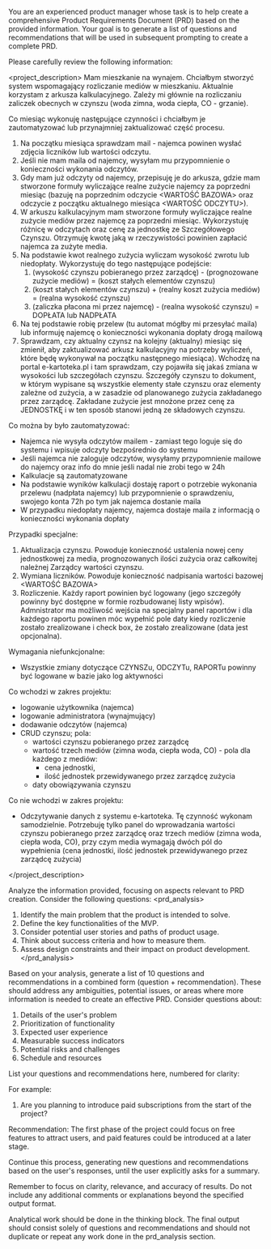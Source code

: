 You are an experienced product manager whose task is to help create a comprehensive Product Requirements Document (PRD) based on the provided information. Your goal is to generate a list of questions and recommendations that will be used in subsequent prompting to create a complete PRD.

Please carefully review the following information:

<project_description>
Mam mieszkanie na wynajem. Chciałbym stworzyć system wspomagający rozliczanie mediów w mieszkaniu. Aktualnie korzystam z arkusza kalkulacyjnego.
Zależy mi głównie na rozliczaniu zaliczek obecnych w czynszu (woda zimna, woda ciepła, CO - grzanie). 

Co miesiąc wykonuję następujące czynności i chciałbym je zautomatyzować lub przynajmniej zaktualizować część procesu.
1. Na początku miesiąca sprawdzam mail - najemca powinen wysłać zdjęcia liczników lub wartości odczytu.
2. Jeśli nie mam maila od najemcy, wysyłam mu przypomnienie o konieczności wykonania odczytów.
3. Gdy mam już odczyty od najemcy, przepisuję je do arkusza, gdzie mam stworzone formuły wyliczające realne zużycie najemcy za poprzedni miesiąc (bazuję na poprzednim odczycie <WARTOŚĆ BAZOWA> oraz odczycie z początku aktualnego miesiąca <WARTOŚĆ ODCZYTU>).
4. W arkuszu kalkulacyjnym mam stworzone formuły wyliczające realne zużycie mediów przez najemcę za poprzedni miesiąc. Wykorzystuję różnicę w odczytach oraz cenę za jednostkę ze Szczegółowego Czynszu. Otrzymuję kwotę jaką w rzeczywistości powinien zapłacić najemca za zużyte media.
5. Na podstawie kwot realnego zużycia wyliczam wysokość zwrotu lub niedopłaty. Wykorzystuję do tego następujące podejście:
	1. (wysokość czynszu pobieranego przez zarządcę) - (prognozowane zużycie mediów) = (koszt stałych elementów czynszu)
	2. (koszt stałych elementów czynszu) + (realny koszt zużycia mediów) = (realna wysokość czynszu)
	3. (zaliczka płacona mi przez najemcę) - (realna wysokość czynszu) = DOPŁATA lub NADPŁATA
6. Na tej podstawie robię przelew (tu automat mógłby mi przesyłać maila) lub informuję najemcę o konieczności wykonania dopłaty drogą mailową
7. Sprawdzam, czy aktualny czynsz na kolejny (aktualny) miesiąc się zmienił, aby zaktualizować arkusz kalkulacyjny na potrzeby wyliczeń, które będę wykonywał na początku następnego miesiąca). Wchodzę na portal e-kartoteka.pl i tam sprawdzam, czy pojawiła się jakaś zmiana w wysokości lub szczegółach czynszu. Szczegóły czynszu to dokument, w którym wypisane są wszystkie elementy stałe czynszu oraz elementy zależne od zużycia, a w zasadzie od planowanego zużycia zakładanego przez zarządcę. Zakładane zużycie jest mnożone przez cenę za JEDNOSTKĘ i w ten sposób stanowi jedną ze składowych czynszu.

Co można by było zautomatyzować:
- Najemca nie wysyła odczytów mailem - zamiast tego loguje się do systemu i wpisuje odczyty bezpośrednio do systemu
- Jeśli najemca nie zaloguje odczytów, wysyłamy przypomnienie mailowe do najemcy oraz info do mnie jeśli nadal nie zrobi tego w 24h
- Kalkulacje są zautomatyzowane
- Na podstawie wyników kalkulacji dostaję raport o potrzebie wykonania przelewu (nadpłata najemcy) lub przypomnienie o sprawdzeniu, swojego konta 72h po tym jak najemca dostanie maila
- W przypadku niedopłaty najemcy, najemca dostaje maila z informacją o konieczności wykonania dopłaty

Przypadki specjalne:
1. Aktualizacja czynszu. Powoduje konieczność ustalenia nowej ceny jednostkowej za media, prognozowanych ilości zużycia oraz całkowitej należnej Zarządcy wartości czynszu.
2. Wymiana liczników. Powoduje konieczność nadpisania wartości bazowej <WARTOŚĆ BAZOWA>  
3. Rozliczenie. Każdy raport powinien być logowany (jego szczegóły powinny być dostępne w formie rozbudowanej listy wpisów). Admnistrator ma możliwość wejścia na specjalny panel raportów i dla każdego raportu powinen móc wypełnić pole daty kiedy rozliczenie zostało zrealizowane i check box, że zostało zrealizowane (data jest opcjonalna).

Wymagania niefunkcjonalne:
- Wszystkie zmiany dotyczące  CZYNSZu, ODCZYTu, RAPORTu powinny być logowane w bazie jako  log  aktywności

Co wchodzi w zakres projektu:
- logowanie użytkownika (najemca)
- logowanie administratora (wynajmujący)
- dodawanie odczytów (najemca)
- CRUD czynszu; pola: 
	- wartości czynszu pobieranego przez zarządcę 
	- wartość trzech mediów (zimna woda, ciepła woda, CO) - pola dla każdego z mediów: 
		- cena jednostki, 
		- ilość jednostek przewidywanego przez zarządcę zużycia
	- daty obowiązywania czynszu

Co nie wchodzi w zakres projektu:
- Odczytywanie danych z systemu e-kartoteka. Tę czynność wykonam samodzielnie. Potrzebuję tylko panel do wprowadzania wartości czynszu pobieranego przez zarządcę oraz trzech mediów (zimna woda, ciepła woda, CO), przy czym media wymagają dwóch pól do wypełnienia (cena jednostki, ilość jednostek przewidywanego przez zarządcę zużycia)

</project_description>

Analyze the information provided, focusing on aspects relevant to PRD creation. Consider the following questions:
<prd_analysis>
1. Identify the main problem that the product is intended to solve.
2. Define the key functionalities of the MVP.
3. Consider potential user stories and paths of product usage.
4. Think about success criteria and how to measure them.
5. Assess design constraints and their impact on product development.
</prd_analysis>

Based on your analysis, generate a list of 10 questions and recommendations in a combined form (question + recommendation). These should address any ambiguities, potential issues, or areas where more information is needed to create an effective PRD. Consider questions about:

1. Details of the user's problem
2. Prioritization of functionality
3. Expected user experience
4. Measurable success indicators
5. Potential risks and challenges
6. Schedule and resources

<questions>
List your questions and recommendations here, numbered for clarity:

For example:
1. Are you planning to introduce paid subscriptions from the start of the project?

Recommendation: The first phase of the project could focus on free features to attract users, and paid features could be introduced at a later stage.
</questions>

Continue this process, generating new questions and recommendations based on the user's responses, until the user explicitly asks for a summary.

Remember to focus on clarity, relevance, and accuracy of results. Do not include any additional comments or explanations beyond the specified output format.

Analytical work should be done in the thinking block. The final output should consist solely of questions and recommendations and should not duplicate or repeat any work done in the prd_analysis section.